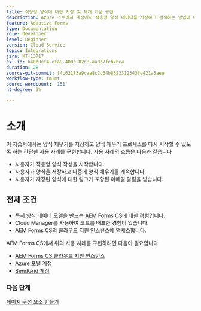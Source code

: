 ```yaml
---
title: 적응형 양식에 대한 저장 및 재개 기능 구현
description: Azure 스토리지 계정에서 적응형 양식 데이터를 저장하고 검색하는 방법에 대해 알아봅니다.
feature: Adaptive Forms
type: Documentation
role: Developer
level: Beginner
version: Cloud Service
topic: Integrations
jira: KT-13717
exl-id: b40b0ef4-efa9-400e-82d8-aa0c7feb7be4
duration: 28
source-git-commit: f4c621f3a9caa8c2c64b8323312343fe421a5aee
workflow-type: tm+mt
source-wordcount: '151'
ht-degree: 3%

---
```


# 소개

이 자습서에서는 양식 채우기를 저장하고 양식 채우기 프로세스를 다시 시작할 수 있도록 하는 간단한 사용 사례를 구현합니다. 사용 사례의 흐름은 다음과 같습니다

* 사용자가 적응형 양식 작성을 시작합니다.
* 사용자가 양식을 저장하고 나중에 양식 채우기를 계속합니다.
* 사용자가 저장된 양식에 대한 링크가 포함된 이메일 알림을 받습니다.

## 전제 조건

* 특히 양식 데이터 모델을 만드는 AEM Forms CS에 대한 경험입니다.
* Cloud Manager를 사용하여 코드를 배포한 경험이 있습니다.
* AEM Forms CS의 클라우드 지원 인스턴스에 액세스합니다.

AEM Forms CS에서 위의 사용 사례를 구현하려면 다음이 필요합니다

* [AEM Forms CS 클라우드 지원 인스턴스](https://experienceleague.adobe.com/docs/experience-manager-learn/cloud-service/forms/developing-for-cloud-service/intellij-and-aem-sync.html?lang=en#set-up-aem-author-instance)
* [Azure 포털 계정](https://portal.azure.com/)
* [SendGrid 계정](https://sendgrid.com/)

### 다음 단계

[페이지 구성 요소 만들기](./page-component.md)
